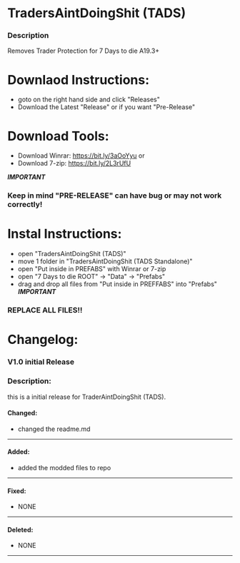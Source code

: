# TradersAintDoingShit (TADS)
### Description
Removes Trader Protection for 7 Days to die A19.3+

# Downlaod Instructions:
- goto on the right hand side and click "Releases"
- Download the Latest "Release" or if you want "Pre-Release"

# Download Tools:
- Download Winrar: https://bit.ly/3aOoYyu
or
- Download 7-zip: https://bit.ly/2L3rUfU

***IMPORTANT***
### Keep in mind "PRE-RELEASE" can have bug or may not work correctly! 

# Instal Instructions:
- open "TradersAintDoingShit (TADS)"
- move 1 folder in "TradersAintDoingShit (TADS Standalone)"
- open "Put inside in PREFABS" with Winrar or 7-zip
- open "7 Days to die ROOT" -> "Data" -> "Prefabs"
- drag and drop all files from "Put inside in PREFFABS" into "Prefabs"
***IMPORTANT***
### REPLACE ALL FILES!!


# Changelog:
### V1.0 initial Release
### Description:
this is a initial release for TraderAintDoingShit (TADS).

#### Changed:
- changed the readme.md

---
#### Added:
- added the modded files to repo

---
#### Fixed:
- NONE

---
#### Deleted:
- NONE

---

